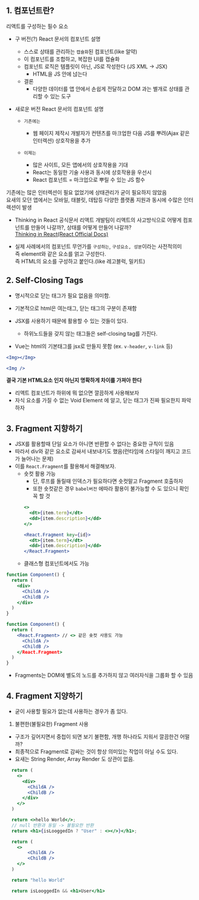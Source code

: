 ## 1. 컴포넌트란?
리액트를 구성하는 필수 요소
- 구 버전(?) React 문서의 컴포넌트 설명
  - 스스로 상태를 관리하는 `캡슐화`된 컴포넌트(like 알약)
  - 이 컴포넌트를 조합하고, 복잡한 UI를 캡슐화
  - 컴포넌트 로직은 템플릿이 아닌, JS로 작성한다 (JS XML -> JSX)
    - HTML을 JS 안에 넎는다
  - 결론
    - 다양한 데이터를 앱 안에서 손쉽게 전달하고 DOM 과는 별개로 상태를 관리할 수 있는 도구

- 새로운 버전 React 문서의 컴포넌트 설명
  - `기존에는`
    - 웹 페이지 제작시 개발자가 컨텐츠를 마크업한 다음 JS를 뿌려(Ajax 같은 인터렉션) 상호작용을 추가

  - `이제는`
    - 많은 사이트, 모든 앱에서의 상호작용을 기대
    - React는 동일한 기술 사용과 동시에 상호작용을 우선시
    - React 컴포넌트 =  마크업으로 뿌릴 수 있는 JS 함수

기존에는 많은 인터렉션이 필요 없었기에 상태관리가 굳이 필요하지 않았음  
요새의 모던 앱에서는 모바일, 태블릿, 데탑등 다양한 플랫폼 지원과 동시에 수많은 인터렉션이 발생

- Thinking in React 공식문서
리액트 개발팀이 리액트의 사고방식으로 어떻게 컴포넌트를 만들어 나갈까?, 상태를 어떻게 만들어 나갈까?  
[Thinking in React(React Official Docs)](https://react.dev/learn/thinking-in-react)

- 실제 사례에서의 컴포넌트
무언가를 `구성하는`, `구성요소, 성분`이라는 사전적의미  
즉 element와 같은 요소를 얽고 구성한다.  
즉 HTML의 요소를 구성하고 붙인다.(like 레고블럭, 밀키트)

## 2. Self-Closing Tags
- 명시적으로 닫는 태그가 필요 없음을 의미함.
- 기본적으로 html은 여는태그, 닫는 태그의 구분이 존재함
- JSX를 사용하기 때문에 활용할 수 있는 것들이 있다.
  - 하위노드들을 갖지 않는 태그들은 self-closing tag를 가진다.

- Vue는 html의 기본태그를 jsx로 만들지 못함 (ex. `v-header`, `v-link` 등)
```jsx
<Img></Img>

<Img />
```
**결국 기본 HTML요소 인지 아닌지 명확하게 차이를 가져아 한다**
- 리액트 컴포넌트가 하위에 뭐 없으면 깔끔하게 사용해보자
- 자식 요소를 가질 수 없는 Void Element 에 알고, 닫는 태그가 진짜 필요한지 파악하자

## 3. Fragment 지향하기
- JSX를 활용할때 단일 요소가 아니면 반환할 수 없다는 중요한 규칙이 있음
- 따라서 div와 같은 요소로 감싸서 내보내기도 했음(런타임에 스타일이 깨지고 코드가 늘어나는 문제)
- 이를 `React.Fragment`를 활용해서 해결해보자.
  - 숏컷 활용 가능
    - 단, 루프를 돌릴때 인덱스가 필요하다면 숏컷말고 Fragment 호출하자
    - 또한 숏컷같은 경우 `babel버전` 에따라 활용이 불가능할 수 도 있으니 확인 꼭 할 것
    ```jsx
    <>
      <dt>{item.term}</dt>
      <dd>{item.description}</dd>
    </>

    <React.Fragment key={id}>
      <dt>{item.term}</dt>
      <dd>{item.description}</dd>
    </React.Fragment>

    ```
  - 클래스형 컴포넌트에서도 가능

``` jsx
function Component() {
  return (
    <div>
      <ChildA />
      <ChildB />
    </div>
  )
}

function Component() {
  return (
    <React.Fragment> // <> 같은 숏컷 사용도 가능
      <ChildA />
      <ChildB />
    </React.Fragment>
  )
}
```
- Fragments는 DOM에 별도의 노드를 추가하지 않고 여러자식을 그룹화 할 수 있음

## 4. Fragment 지양하기
- 굳이 사용할 필요가 없는데 사용하는 경우가 좀 있다.


1. 불편한(불필요한) Fragment 사용
  - 구조가 깊어지면서 중첩이 되면 보기 불편함, 개행 하나라도 지워서 깔끔한건 어떨까?
  - 최종적으로 Fragment로 감싸는 것이 항상 의미있는 작업이 아닐 수도 있다.
  - 요새는 String Render, Array Render 도 상관이 없음.
```jsx
  return (
    <>
      <div>
        <ChildA />
        <ChildB />
      </div>
    </>
  )

  return <>hello World</>;
  // null 반환과 동일 -> 불필요한 반환
  return <h1>{isLooggedIn ? "User" : <></>}</h1>;
```

```jsx
  return (
    <>
        <ChildA />
        <ChildB />
    </>
  )

  return "hello World"

  return isLooggedIn && <h1>User</h1>
```